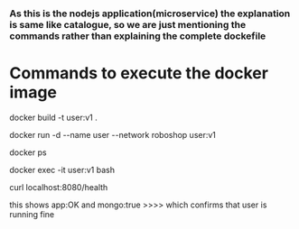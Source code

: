 ### As this is the nodejs application(microservice) the explanation is same like catalogue, so we are just mentioning the commands rather than explaining the complete dockefile 


# Commands to execute the docker image

docker build -t user:v1 .

docker run -d --name user --network roboshop user:v1

docker ps 

docker exec -it user:v1 bash

curl localhost:8080/health

this shows app:OK and mongo:true   >>>> which confirms that user is running fine

